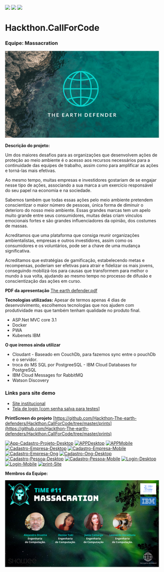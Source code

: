 ![](https://img.shields.io/badge/build-passing-brightgreen)  ![](https://img.shields.io/badge/docker%20build-automated-066da5) ![](https://img.shields.io/badge/license-MIT-green)

# Hackthon.CallForCode
### Equipe: Massacration

![The Earth Defender Logo](https://github.com/Hackthon-The-earth-defenders/Hackthon.CallForCode/blob/master/The%20earth%20defender%20(2).png)

**Descrição do projeto:**

Um dos maiores desafios para as organizações que desenvolvem ações de proteção ao meio ambiente é o acesso aos recursos necessários para a continuidade das equipes de trabalho, assim como para amplificar as ações e torná-las mais efetivas. 

Ao mesmo tempo, muitas empresas e investidores gostariam de se engajar nesse tipo de ações, associando a sua marca a um exercício responsável do seu papel na economia e na sociedade.

Sabemos também que todas essas ações pelo meio ambiente pretendem conscientizar o maior número de pessoas, única forma de diminuir o deterioro do nosso meio ambiente. Essas grandes marcas tem um apelo muito grande entre seus consumidores, muitas delas criam vínculos emocionais fortes e são grandes influenciadores da opinião, dos costumes de massas.

Acreditamos que uma plataforma que consiga reunir organizações ambientalistas, empresas e outros investidores, assim como os consumidores e os voluntários, pode ser a chave de uma mudança significativa.

Acreditamos que estratégias de gamificação, estabelecendo metas e recompensas, poderiam ser efetivas para atrair e fidelizar os mais jovens, conseguindo mobilizá-los para causas que transformem para melhor o mundo à sua volta, ajudando ao mesmo tempo no processo de difusão e conscientização das ações em curso.

**PDF da apresentação**
[The earth defender.pdf](https://github.com/Hackthon-The-earth-defenders/Hackthon.CallForCode/blob/master/The%20earth%20defender.pdf)

**Tecnologias utilizadas:**
Apesar de termos apenas 4 dias de desenvolvimento, escolhemos tecnologias que nos ajudem com produtividade mas que também tenham qualidade no produto final.

 - ASP.Net MVC core 3.1
 - Docker
 - PWA
 - Kubenets IBM
 
 **O que iremos ainda utilizar**
 - Cloudant - Baseado em CouchDb, para fazemos sync entre o pouchDb e o servidor.
 - troca do MS SQL por PostgreeSQL - IBM Cloud Databases for PostgreSQL
 - IBM Cloud Messages for RabbitMQ
 - Watson Discovery

### Links para site demo
- [Site institucional](https://massacration.azurewebsites.net/ "Site institucional")
- [Tela de login [com senha salva para testes]](https://massacration.azurewebsites.net/account/login "Tela de login [com senha salva para testes]")

**PrintScreen do projeto**
[https://github.com/Hackthon-The-earth-defenders/Hackthon.CallForCode/tree/master/prints](https://github.com/Hackthon-The-earth-defenders/Hackthon.CallForCode/tree/master/prints)

<a href="https://ibb.co/FmmzcxF" target="_blank"><img src="https://i.ibb.co/FmmzcxF/App-Cadastro-Projeto-Desktop.png" alt="App-Cadastro-Projeto-Desktop" border="0"></a>
<a href="https://ibb.co/kqjq0G2"  target="_blank"><img src="https://i.ibb.co/kqjq0G2/APPDesktop.png" alt="APPDesktop" border="0"></a>
<a href="https://ibb.co/F8nw5BT"  target="_blank"><img src="https://i.ibb.co/F8nw5BT/APPMobile.png" alt="APPMobile" border="0"></a>
<a href="https://ibb.co/zZz6ZMc"  target="_blank"><img src="https://i.ibb.co/zZz6ZMc/Cadastro-Empresa-Desktop.png" alt="Cadastro-Empresa-Desktop" border="0"></a>
<a href="https://ibb.co/vL7NF9q"  target="_blank"><img src="https://i.ibb.co/vL7NF9q/Cadastro-Empresa-Mobile.png" alt="Cadastro-Empresa-Mobile" border="0"></a>
<a href="https://ibb.co/jzR33qb"  target="_blank"><img src="https://i.ibb.co/jzR33qb/Cadastro-Empresa-Ong.png" alt="Cadastro-Empresa-Ong" border="0"></a>
<a href="https://ibb.co/pQtQdR9"  target="_blank"><img src="https://i.ibb.co/pQtQdR9/Cadastro-Ong-Desktop.png" alt="Cadastro-Ong-Desktop" border="0"></a>
<a href="https://ibb.co/5xz9R97"  target="_blank"><img src="https://i.ibb.co/5xz9R97/Cadastro-Pessoa-Desktop.png" alt="Cadastro-Pessoa-Desktop" border="0"></a>
<a href="https://ibb.co/ZxZvnwY"  target="_blank"><img src="https://i.ibb.co/ZxZvnwY/Cadastro-Pessoa-Mobile.png" alt="Cadastro-Pessoa-Mobile" border="0"></a>
<a href="https://ibb.co/TBGrRR0"  target="_blank"><img src="https://i.ibb.co/TBGrRR0/Login-Desktop.png" alt="Login-Desktop" border="0"></a>
<a href="https://ibb.co/9VSQ5vN"  target="_blank"><img src="https://i.ibb.co/9VSQ5vN/Login-Mobile.png" alt="Login-Mobile" border="0"></a>
<a href="https://ibb.co/xXPG9tj"  target="_blank"><img src="https://i.ibb.co/xXPG9tj/print-Site.png" alt="print-Site" border="0"></a>



**Membros da Equipe:**

![Massacration](https://github.com/Hackthon-The-earth-defenders/Hackthon.CallForCode/blob/master/timao.png)
